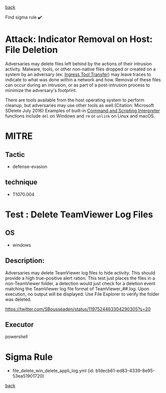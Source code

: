 
[back](../index.md)

Find sigma rule :heavy_check_mark: 

# Attack: Indicator Removal on Host: File Deletion 

Adversaries may delete files left behind by the actions of their intrusion activity. Malware, tools, or other non-native files dropped or created on a system by an adversary (ex: [Ingress Tool Transfer](https://attack.mitre.org/techniques/T1105)) may leave traces to indicate to what was done within a network and how. Removal of these files can occur during an intrusion, or as part of a post-intrusion process to minimize the adversary's footprint.

There are tools available from the host operating system to perform cleanup, but adversaries may use other tools as well.(Citation: Microsoft SDelete July 2016) Examples of built-in [Command and Scripting Interpreter](https://attack.mitre.org/techniques/T1059) functions include <code>del</code> on Windows and <code>rm</code> or <code>unlink</code> on Linux and macOS.

# MITRE
## Tactic
  - defense-evasion


## technique
  - T1070.004


# Test : Delete TeamViewer Log Files
## OS
  - windows


## Description:
Adversaries may delete TeamViewer log files to hide activity. This should provide a high true-positive alert ration.
This test just places the files in a non-TeamViewer folder, a detection would just check for a deletion event matching the TeamViewer
log file format of TeamViewer_##.log. Upon execution, no output will be displayed. Use File Explorer to verify the folder was deleted.

https://twitter.com/SBousseaden/status/1197524463304290305?s=20


## Executor
powershell

# Sigma Rule
 - file_delete_win_delete_appli_log.yml (id: b1decb61-ed83-4339-8e95-53ea51901720)



[back](../index.md)
